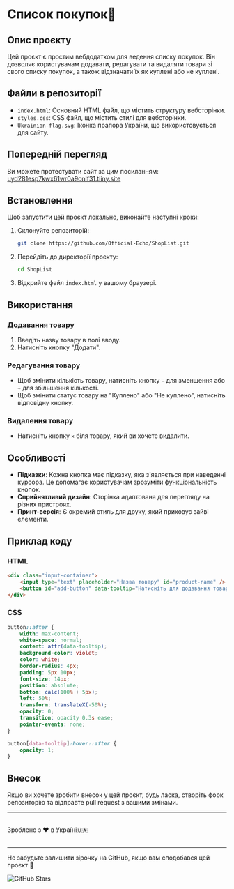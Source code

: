 # Список покупок🛒
## Опис проєкту

Цей проєкт є простим вебдодатком для ведення списку покупок. Він дозволяє користувачам додавати, редагувати та видаляти товари зі свого списку покупок, а також відзначати їх як куплені або не куплені.

## Файли в репозиторії

- `index.html`: Основний HTML файл, що містить структуру вебсторінки.
- `styles.css`: CSS файл, що містить стилі для вебсторінки.
- `Ukrainian-flag.svg`: Іконка прапора України, що використовується для сайту.

## Попередній перегляд

Ви можете протестувати сайт за цим посиланням: [uyd281esp7kwx61wr0a9onlf31.tiiny.site](https://uyd281esp7kwx61wr0a9onlf31.tiiny.site/)

## Встановлення

Щоб запустити цей проєкт локально, виконайте наступні кроки:

1. Склонуйте репозиторій:
    ```bash
    git clone https://github.com/Official-Echo/ShopList.git
    ```
2. Перейдіть до директорії проєкту:
    ```bash
    cd ShopList
    ```
3. Відкрийте файл `index.html` у вашому браузері.

## Використання

### Додавання товару

1. Введіть назву товару в полі вводу.
2. Натисніть кнопку "Додати".

### Редагування товару

- Щоб змінити кількість товару, натисніть кнопку `−` для зменшення або `+` для збільшення кількості.
- Щоб змінити статус товару на "Куплено" або "Не куплено", натисніть відповідну кнопку.

### Видалення товару

- Натисніть кнопку `×` біля товару, який ви хочете видалити.

## Особливості

- **Підказки**: Кожна кнопка має підказку, яка з'являється при наведенні курсора. Це допомагає користувачам зрозуміти функціональність кнопок.
- **Сприйнятливий дизайн**: Сторінка адаптована для перегляду на різних пристроях.
- **Принт-версія**: Є окремий стиль для друку, який приховує зайві елементи.

## Приклад коду

### HTML

```html
<div class="input-container">
    <input type="text" placeholder="Назва товару" id="product-name" />
    <button id="add-button" data-tooltip="Натисніть для додавання товару до списку продуктів">Додати</button>
</div>
```

### CSS

```css
button::after {
    width: max-content;
    white-space: normal;
    content: attr(data-tooltip);
    background-color: violet;
    color: white;
    border-radius: 4px;
    padding: 5px 10px;
    font-size: 14px;
    position: absolute;
    bottom: calc(100% + 5px);
    left: 50%;
    transform: translateX(-50%);
    opacity: 0;
    transition: opacity 0.3s ease;
    pointer-events: none;
}

button[data-tooltip]:hover::after {
    opacity: 1;
}
```

## Внесок

Якщо ви хочете зробити внесок у цей проєкт, будь ласка, створіть форк репозиторію та відправте pull request з вашими змінами.

---
<br>
Зроблено з ❤️ в Україні🇺🇦
<br><br>

---
 Не забудьте залишити зірочку на GitHub, якщо вам сподобався цей проєкт 🌟

![GitHub Stars](https://img.shields.io/github/stars/Official-Echo/ShopList?style=social)
